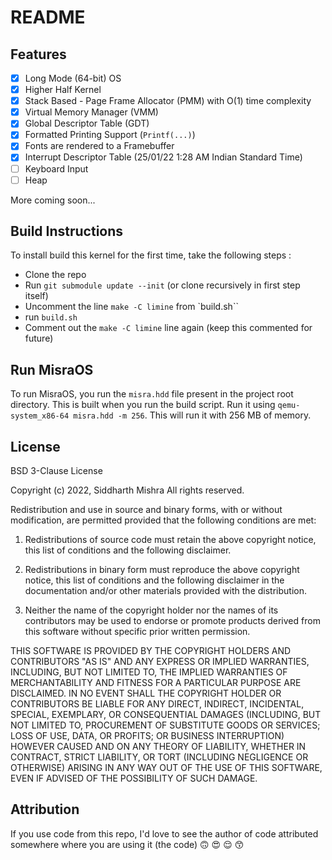 # README

## Features
- [x] Long Mode (64-bit) OS
- [x] Higher Half Kernel
- [x] Stack Based - Page Frame Allocator (PMM) with O(1) time complexity
- [x] Virtual Memory Manager (VMM)
- [x] Global Descriptor Table (GDT)
- [x] Formatted Printing Support (`Printf(...)`)
- [x] Fonts are rendered to a Framebuffer
- [x] Interrupt Descriptor Table (25/01/22 1:28 AM Indian Standard Time)
- [ ] Keyboard Input
- [ ] Heap

More coming soon...

## Build Instructions
To install build this kernel for the first time, take the following steps : 
- Clone the repo
- Run `git submodule update --init` (or clone recursively in first step itself)
- Uncomment the line `make -C limine` from `build.sh``
- run `build.sh`
- Comment out the `make -C limine` line again (keep this commented for future)

## Run MisraOS
To run MisraOS, you run the `misra.hdd` file present in the project root directory. This is built when you run the build script. Run it using
`qemu-system_x86-64 misra.hdd -m 256`. This will run it with 256 MB of memory.

## License

BSD 3-Clause License

Copyright (c) 2022, Siddharth Mishra
All rights reserved.

Redistribution and use in source and binary forms, with or without
modification, are permitted provided that the following conditions are met:

1. Redistributions of source code must retain the above copyright notice, this
   list of conditions and the following disclaimer.

2. Redistributions in binary form must reproduce the above copyright notice,
   this list of conditions and the following disclaimer in the documentation
   and/or other materials provided with the distribution.

3. Neither the name of the copyright holder nor the names of its
   contributors may be used to endorse or promote products derived from
   this software without specific prior written permission.

THIS SOFTWARE IS PROVIDED BY THE COPYRIGHT HOLDERS AND CONTRIBUTORS "AS IS"
AND ANY EXPRESS OR IMPLIED WARRANTIES, INCLUDING, BUT NOT LIMITED TO, THE
IMPLIED WARRANTIES OF MERCHANTABILITY AND FITNESS FOR A PARTICULAR PURPOSE ARE
DISCLAIMED. IN NO EVENT SHALL THE COPYRIGHT HOLDER OR CONTRIBUTORS BE LIABLE
FOR ANY DIRECT, INDIRECT, INCIDENTAL, SPECIAL, EXEMPLARY, OR CONSEQUENTIAL
DAMAGES (INCLUDING, BUT NOT LIMITED TO, PROCUREMENT OF SUBSTITUTE GOODS OR
SERVICES; LOSS OF USE, DATA, OR PROFITS; OR BUSINESS INTERRUPTION) HOWEVER
CAUSED AND ON ANY THEORY OF LIABILITY, WHETHER IN CONTRACT, STRICT LIABILITY,
OR TORT (INCLUDING NEGLIGENCE OR OTHERWISE) ARISING IN ANY WAY OUT OF THE USE
OF THIS SOFTWARE, EVEN IF ADVISED OF THE POSSIBILITY OF SUCH DAMAGE.

## Attribution
If you use code from this repo, I'd love to see the author of code attributed
somewhere where you are using it (the code) 🙃 😍 😌 😙
